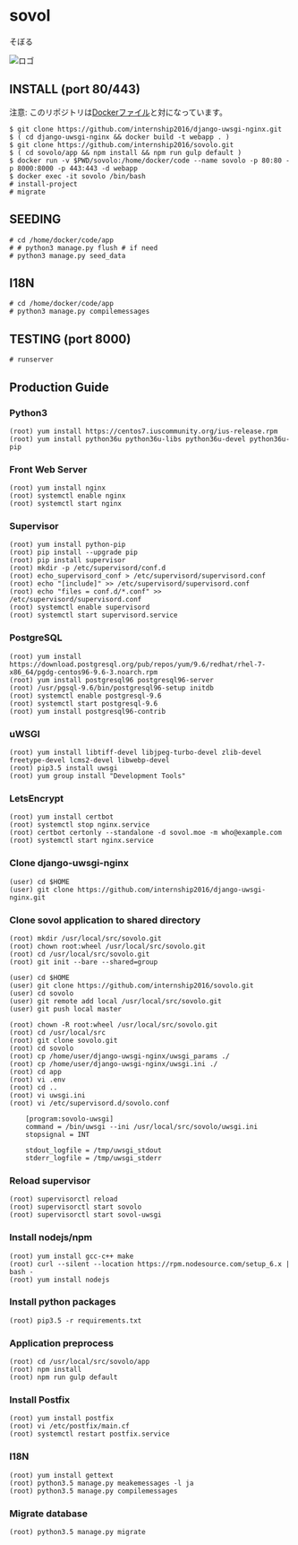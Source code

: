 # sovol
そぼる

![ロゴ](https://cloud.githubusercontent.com/assets/343556/17990628/530c3824-6aec-11e6-8ad1-545acfb9c35b.png)

## INSTALL (port 80/443)

注意: このリポジトリは[Dockerファイル](https://github.com/internship2016/django-uwsgi-nginx)と対になっています。

    $ git clone https://github.com/internship2016/django-uwsgi-nginx.git
    $ ( cd django-uwsgi-nginx && docker build -t webapp . )
    $ git clone https://github.com/internship2016/sovolo.git
    $ ( cd sovolo/app && npm install && npm run gulp default )
    $ docker run -v $PWD/sovolo:/home/docker/code --name sovolo -p 80:80 -p 8000:8000 -p 443:443 -d webapp
    $ docker exec -it sovolo /bin/bash
    # install-project
    # migrate

## SEEDING
    # cd /home/docker/code/app
    # # python3 manage.py flush # if need
    # python3 manage.py seed_data

## I18N
    # cd /home/docker/code/app
    # python3 manage.py compilemessages

## TESTING (port 8000)
    # runserver

## Production Guide

### Python3

    (root) yum install https://centos7.iuscommunity.org/ius-release.rpm
    (root) yum install python36u python36u-libs python36u-devel python36u-pip

### Front Web Server

    (root) yum install nginx
    (root) systemctl enable nginx
    (root) systemctl start nginx

### Supervisor

    (root) yum install python-pip
    (root) pip install --upgrade pip
    (root) pip install supervisor
    (root) mkdir -p /etc/supervisord/conf.d
    (root) echo_supervisord_conf > /etc/supervisord/supervisord.conf
    (root) echo "[include]" >> /etc/supervisord/supervisord.conf
    (root) echo "files = conf.d/*.conf" >> /etc/supervisord/supervisord.conf
    (root) systemctl enable supervisord
    (root) systemctl start supervisord.service

### PostgreSQL

    (root) yum install https://download.postgresql.org/pub/repos/yum/9.6/redhat/rhel-7-x86_64/pgdg-centos96-9.6-3.noarch.rpm
    (root) yum install postgresql96 postgresql96-server
    (root) /usr/pgsql-9.6/bin/postgresql96-setup initdb
    (root) systemctl enable postgresql-9.6
    (root) systemctl start postgresql-9.6
    (root) yum install postgresql96-contrib

### uWSGI

    (root) yum install libtiff-devel libjpeg-turbo-devel zlib-devel freetype-devel lcms2-devel libwebp-devel
    (root) pip3.5 install uwsgi
    (root) yum group install "Development Tools"

### LetsEncrypt

    (root) yum install certbot
    (root) systemctl stop nginx.service
    (root) certbot certonly --standalone -d sovol.moe -m who@example.com
    (root) systemctl start nginx.service

### Clone django-uwsgi-nginx

    (user) cd $HOME
    (user) git clone https://github.com/internship2016/django-uwsgi-nginx.git

### Clone sovol application to shared directory

    (root) mkdir /usr/local/src/sovolo.git
    (root) chown root:wheel /usr/local/src/sovolo.git
    (root) cd /usr/local/src/sovolo.git
    (root) git init --bare --shared=group

    (user) cd $HOME
    (user) git clone https://github.com/internship2016/sovolo.git
    (user) cd sovolo
    (user) git remote add local /usr/local/src/sovolo.git
    (user) git push local master

    (root) chown -R root:wheel /usr/local/src/sovolo.git
    (root) cd /usr/local/src
    (root) git clone sovolo.git
    (root) cd sovolo
    (root) cp /home/user/django-uwsgi-nginx/uwsgi_params ./
    (root) cp /home/user/django-uwsgi-nginx/uwsgi.ini ./
    (root) cd app
    (root) vi .env
    (root) cd ..
    (root) vi uwsgi.ini
    (root) vi /etc/supervisord.d/sovolo.conf

        [program:sovolo-uwsgi]
        command = /bin/uwsgi --ini /usr/local/src/sovolo/uwsgi.ini
        stopsignal = INT

        stdout_logfile = /tmp/uwsgi_stdout
        stderr_logfile = /tmp/uwsgi_stderr

### Reload supervisor

    (root) supervisorctl reload
    (root) supervisorctl start sovolo
    (root) supervisorctl start sovol-uwsgi

### Install nodejs/npm

    (root) yum install gcc-c++ make
    (root) curl --silent --location https://rpm.nodesource.com/setup_6.x | bash -
    (root) yum install nodejs

### Install python packages

    (root) pip3.5 -r requirements.txt

### Application preprocess

    (root) cd /usr/local/src/sovolo/app
    (root) npm install
    (root) npm run gulp default

### Install Postfix

    (root) yum install postfix
    (root) vi /etc/postfix/main.cf
    (root) systemctl restart postfix.service

### I18N

    (root) yum install gettext
    (root) python3.5 manage.py meakemessages -l ja
    (root) python3.5 manage.py compilemessages

### Migrate database

    (root) python3.5 manage.py migrate
